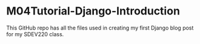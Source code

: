 # M04Tutorial-Django-Introduction

This GitHub repo has all the files used in creating my first Django blog post for my SDEV220 class.
